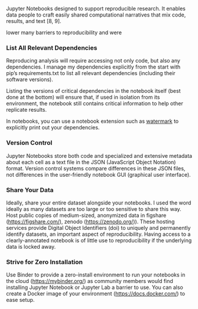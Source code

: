 Jupyter Notebooks designed to support
reproducible research. It enables data people to craft easily shared computational narratives that
mix code, results, and text [8, 9]. 

lower many barriers to reproducibility and were 


### List All Relevant Dependencies

Reproducing analysis will require accessing not only code, but also any
dependencies. I manage my dependencies
explicitly from the start with pip’s requirements.txt to list all relevant dependencies (including their software versions). 

Listing the versions of critical dependencies 
in the notebook itself (best done at the bottom) will ensure that, if used in isolation from its
environment, the notebook still contains critical information to help other replicate results.

In notebooks, you can use a notebook extension such
as [watermark](https://github.com/rasbt/watermark) to explicitly print out your dependencies. 

### Version Control

Jupyter Notebooks store both code and specialized and extensive
metadata about each cell as a text file in the JSON (JavaScript Object Notation) format. Version
control systems compare differences in these JSON files, not differences in the user-friendly
notebook GUI (graphical user interface). 

### Share Your Data

Ideally, share your entire dataset alongside your notebooks. I used the word ideally as many datasets
are too large or too sensitive to share this way.  Host public copies of medium-sized, anonymized data in 
figshare (https://figshare.com/), zenodo (https://zenodo.org/)).  These
hosting services provide Digital Object Identifiers (doi) to uniquely and permanently identify datasets, an important aspect of reproducibility. Having access to a clearly-annotated notebook is of little use to reproducibility if the underlying data is locked away.  

### Strive for Zero Installation 

Use Binder to provide a zero-install environment to run your notebooks in the cloud
(https://mybinder.org/) as community members would find installing Jupyter Notebook or Jupyter Lab a barrier to use. 
You can also create a Docker image of your environment (https://docs.docker.com/) to ease setup. 
